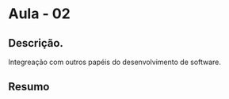 # Aula - 02

## Descrição.
 Integreação com outros papéis do desenvolvimento de software.

## Resumo

